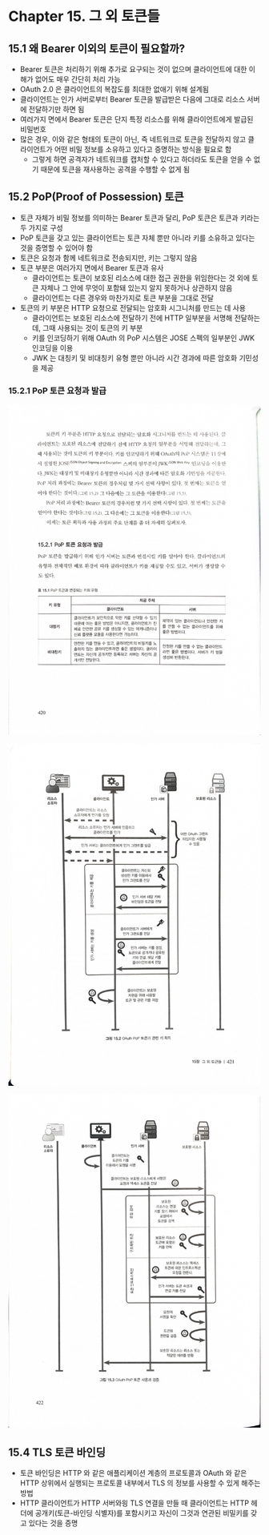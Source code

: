 # Chapter 15. 그 외 토큰들

## 15.1 왜 Bearer 이외의 토큰이 필요할까?

- Bearer 토큰은 처리하기 위해 추가로 요구되는 것이 없으며 클라이언트에 대한 이해가 없어도 매우 간단히 처리 가능
- OAuth 2.0 은 클라이언트의 복잡도를 최대한 없애기 위해 설계됨
- 클라이언트는 인가 서버로부터 Bearer 토큰을 발급받은 다음에 그대로 리소스 서버에 전달하기만 하면 됨
- 여러가지 면에서 Bearer 토큰은 단지 특정 리소스를 위해 클라이언트에게 발급된 비밀번호
- 많은 경우, 이와 같은 형태의 토큰이 아닌, 즉 네트워크로 토큰을 전달하지 않고 클라이언트가 어떤 비밀 정보를 소유하고 있다고 증명하는 방식을 필요로 함
  - 그렇게 하면 공격자가 네트워크를 캡처할 수 있다고 하더라도 토큰을 얻을 수 없기 때문에 토큰을 재사용하는 공격을 수행할 수 없게 됨

## 15.2 PoP(Proof of Possession) 토큰

- 토큰 자체가 비밀 정보를 의미하는 Bearer 토큰과 달리, PoP 토큰은 토큰과 키라는 두 가지로 구성
- PoP 토큰을 갖고 있는 클라이언트는 토큰 자체 뿐만 아니라 키를 소유하고 있다는 것을 증명할 수 있어야 함
- 토큰은 요청과 함께 네트워크로 전송되지만, 키는 그렇지 않음
- 토큰 부분은 여러가지 면에서 Bearer 토큰과 유사
  - 클라이언트는 토큰이 보호된 리소스에 대한 접근 권한을 위임한다는 것 외에 토큰 자체나 그 안에 무엇이 포함돼 있는지 알지 못하거나 상관하지 않음
  - 클라이언트는 다른 경우와 마찬가지로 토큰 부분을 그대로 전달
- 토큰의 키 부분은 HTTP 요청으로 전달되는 암호화 시그니처를 만드는 데 사용
  - 클라이언트는 보호된 리소스에 전달하기 전에 HTTP 일부분을 서명해 전달하는데, 그때 사용되는 것이 토큰의 키 부분
  - 키를 인코딩하기 위해 OAuth 의 PoP 시스템은 JOSE 스펙의 일부분인 JWK 인코딩을 이용
  - JWK 는 대칭키 및 비대칭키 유형 뿐만 아니라 시간 경과에 따른 암호화 기민성을 제공

### 15.2.1 PoP 토큰 요청과 발급

![15-1](images/15-1.jpg)

![15-2](images/15-2.jpg)

![15-3](images/15-3.jpg)

## 15.4 TLS 토큰 바인딩

- 토큰 바인딩은 HTTP 와 같은 애플리케이션 계층의 프로토콜과 OAuth 와 같은 HTTP 상위에서 실행되는 프로토콜 내부에서 TLS 의 정보를 사용할 수 있게 해주는 방법
- HTTP 클라이언트가 HTTP 서버와읭 TLS 연결을 만들 때 클라이언트는 HTTP 헤더에 공개키(토큰-바인딩 식별자)를 포함시키고 자신이 그것과 연관된 비밀키를 갖고 있다는 것을 증명
